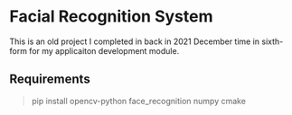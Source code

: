 # Facial Recognition System

This is an old project I completed in back in 2021 December time in sixth-form for my applicaiton development module.

## Requirements
> pip install opencv-python face_recognition numpy cmake